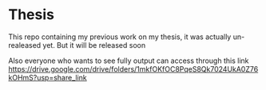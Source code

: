 # Thesis
This repo containing my previous work on my thesis, it was actually un-realeased yet. But it will be released soon

Also everyone who wants to see fully output can access through this link https://drive.google.com/drive/folders/1mkfOKfOC8PqeS8Qk7024UkA0Z76kOHmS?usp=share_link
